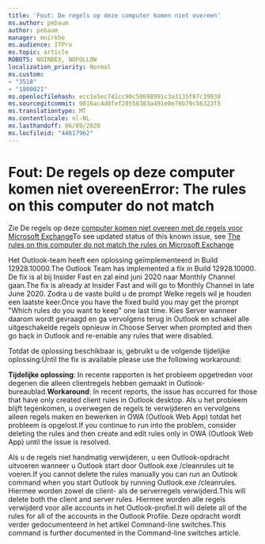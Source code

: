 ```yaml
---
title: 'Fout: De regels op deze computer komen niet overeen'
ms.author: pebaum
author: pebaum
manager: mnirkhe
ms.audience: ITPro
ms.topic: article
ROBOTS: NOINDEX, NOFOLLOW
localization_priority: Normal
ms.custom:
- "3518"
- "1800021"
ms.openlocfilehash: ecc1e5ec741cc90c58698991c3a3135f87c39938
ms.sourcegitcommit: 9816ac4d0fef20558383a491e0e76b79c56323f5
ms.translationtype: MT
ms.contentlocale: nl-NL
ms.lasthandoff: 06/09/2020
ms.locfileid: "44617962"
---
```

# <a name="error-the-rules-on-this-computer-do-not-match"></a><span data-ttu-id="976a5-102">Fout: De regels op deze computer komen niet overeen</span><span class="sxs-lookup"><span data-stu-id="976a5-102">Error: The rules on this computer do not match</span></span>

<span data-ttu-id="976a5-103">Zie De regels op deze [computer komen niet overeen met de regels voor Microsoft Exchange](https://support.office.com/article/d032e037-b224-429e-b325-633afde9b5f0)</span><span class="sxs-lookup"><span data-stu-id="976a5-103">To see updated status of this known issue, see [The rules on this computer do not match the rules on Microsoft Exchange](https://support.office.com/article/d032e037-b224-429e-b325-633afde9b5f0)</span></span>

<span data-ttu-id="976a5-104">Het Outlook-team heeft een oplossing geïmplementeerd in Build 12928.10000.</span><span class="sxs-lookup"><span data-stu-id="976a5-104">The Outlook Team has implemented a fix in Build 12928.10000.</span></span> <span data-ttu-id="976a5-105">De fix is al bij Insider Fast en zal eind juni 2020 naar Monthly Channel gaan.</span><span class="sxs-lookup"><span data-stu-id="976a5-105">The fix is already at Insider Fast and will go to Monthly Channel in late June 2020.</span></span> <span data-ttu-id="976a5-106">Zodra u de vaste build u de prompt Welke regels wil je houden een laatste keer.</span><span class="sxs-lookup"><span data-stu-id="976a5-106">Once you have the fixed build you may get the prompt "Which rules do you want to keep" one last time.</span></span> <span data-ttu-id="976a5-107">Kies Server wanneer daarom wordt gevraagd en ga vervolgens terug in Outlook en schakel alle uitgeschakelde regels opnieuw in.</span><span class="sxs-lookup"><span data-stu-id="976a5-107">Choose Server when prompted and then go back in Outlook and re-enable any rules that were disabled.</span></span>

<span data-ttu-id="976a5-108">Totdat de oplossing beschikbaar is, gebruikt u de volgende tijdelijke oplossing:</span><span class="sxs-lookup"><span data-stu-id="976a5-108">Until the fix is available please use the following workaround:</span></span>

<span data-ttu-id="976a5-109">**Tijdelijke oplossing**: In recente rapporten is het probleem opgetreden voor degenen die alleen clientregels hebben gemaakt in Outlook-bureaublad.</span><span class="sxs-lookup"><span data-stu-id="976a5-109">**Workaround**: In recent reports, the issue has occurred for those that have only created client rules in Outlook desktop.</span></span> <span data-ttu-id="976a5-110">Als u het probleem blijft tegenkomen, u overwegen de regels te verwijderen en vervolgens alleen regels maken en bewerken in OWA (Outlook Web App) totdat het probleem is opgelost.</span><span class="sxs-lookup"><span data-stu-id="976a5-110">If you continue to run into the problem, consider deleting the rules and then create and edit rules only in OWA (Outlook Web App) until the issue is resolved.</span></span>

<span data-ttu-id="976a5-111">Als u de regels niet handmatig verwijderen, u een Outlook-opdracht uitvoeren wanneer u Outlook start door Outlook.exe /cleanrules uit te voeren.</span><span class="sxs-lookup"><span data-stu-id="976a5-111">If you cannot delete the rules manually you can run an Outlook command when you start Outlook by running Outlook.exe /cleanrules.</span></span> <span data-ttu-id="976a5-112">Hiermee worden zowel de client- als de serverregels verwijderd.</span><span class="sxs-lookup"><span data-stu-id="976a5-112">This will delete both the client and server rules.</span></span> <span data-ttu-id="976a5-113">Hiermee worden alle regels verwijderd voor alle accounts in het Outlook-profiel.</span><span class="sxs-lookup"><span data-stu-id="976a5-113">It will delete all of the rules for all of the accounts in the Outlook Profile.</span></span> <span data-ttu-id="976a5-114">Deze opdracht wordt verder gedocumenteerd in het artikel Command-line switches.</span><span class="sxs-lookup"><span data-stu-id="976a5-114">This command is further documented in the Command-line switches  article.</span></span>